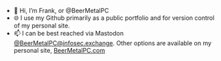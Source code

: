 - 👋 Hi, I’m Frank, or @BeerMetalPC
- 🌐 I use my Github primarily as a public portfolio and for version control of my personal site.
- 📫 I can be best reached via Mastodon [@BeerMetalPC@infosec.exchange]([https://www.threads.net/@beermetalpc](https://infosec.exchange/@BeerMetalPC)). Other options are available on my personal site, [BeerMetalPC.com](https://www.BeerMetalPC.com/)

<!---
BeerMetalPC/BeerMetalPC is a ✨ special ✨ repository because its `README.md` (this file) appears on your GitHub profile.
You can click the Preview link to take a look at your changes.
--->
